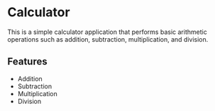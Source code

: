 # Calculator

This is a simple calculator application that performs basic arithmetic operations such as addition, subtraction, multiplication, and division.

## Features

- Addition
- Subtraction
- Multiplication
- Division

